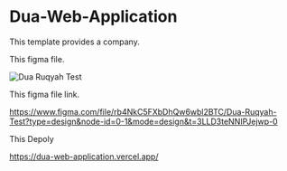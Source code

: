 # Dua-Web-Application

This template provides a company. 

This figma file.

![Dua Ruqyah Test](https://github.com/ObaydulK/Dua-Web-Application/assets/88238461/db573aed-4895-447b-856e-3785c15d91cf)

This figma file link.

https://www.figma.com/file/rb4NkC5FXbDhQw6wbl2BTC/Dua-Ruqyah-Test?type=design&node-id=0-1&mode=design&t=3LLD3teNNIPJejwp-0 

This Depoly

https://dua-web-application.vercel.app/



